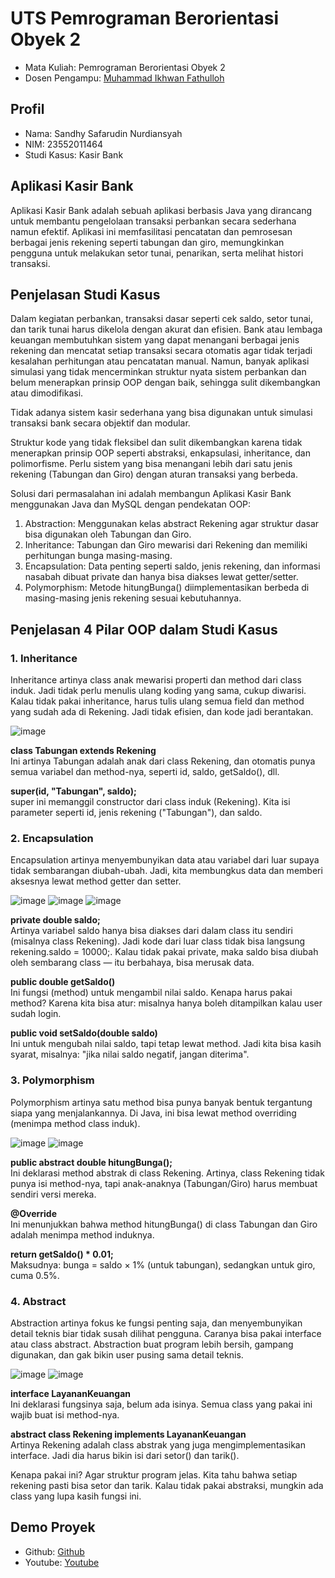 # UTS Pemrograman Berorientasi Obyek 2
<ul>
  <li>Mata Kuliah: Pemrograman Berorientasi Obyek 2</li>
  <li>Dosen Pengampu: <a href="https://github.com/Muhammad-Ikhwan-Fathulloh">Muhammad Ikhwan Fathulloh</a></li>
</ul>

## Profil
<ul>
  <li>Nama: Sandhy Safarudin Nurdiansyah</li>
  <li>NIM: 23552011464</li>
  <li>Studi Kasus: Kasir Bank</li>
</ul>

## Aplikasi Kasir Bank
<p>Aplikasi Kasir Bank adalah sebuah aplikasi berbasis Java yang dirancang untuk membantu pengelolaan transaksi perbankan secara sederhana namun efektif. Aplikasi ini memfasilitasi pencatatan dan pemrosesan berbagai jenis rekening seperti tabungan dan giro, memungkinkan pengguna untuk melakukan setor tunai, penarikan, serta melihat histori transaksi.</p>

## Penjelasan Studi Kasus
<p>Dalam kegiatan perbankan, transaksi dasar seperti cek saldo, setor tunai, dan tarik tunai harus dikelola dengan akurat dan efisien. Bank atau lembaga keuangan membutuhkan sistem yang dapat menangani berbagai jenis rekening dan mencatat setiap transaksi secara otomatis agar tidak terjadi kesalahan perhitungan atau pencatatan manual. Namun, banyak aplikasi simulasi yang tidak mencerminkan struktur nyata sistem perbankan dan belum menerapkan prinsip OOP dengan baik, sehingga sulit dikembangkan atau dimodifikasi.

Tidak adanya sistem kasir sederhana yang bisa digunakan untuk simulasi transaksi bank secara objektif dan modular.

Struktur kode yang tidak fleksibel dan sulit dikembangkan karena tidak menerapkan prinsip OOP seperti abstraksi, enkapsulasi, inheritance, dan polimorfisme. Perlu sistem yang bisa menangani lebih dari satu jenis rekening (Tabungan dan Giro) dengan aturan transaksi yang berbeda.

Solusi dari permasalahan ini adalah membangun Aplikasi Kasir Bank menggunakan Java dan MySQL dengan pendekatan OOP:
1. Abstraction: Menggunakan kelas abstract Rekening agar struktur dasar bisa digunakan oleh Tabungan dan Giro.
2. Inheritance: Tabungan dan Giro mewarisi dari Rekening dan memiliki perhitungan bunga masing-masing.
3. Encapsulation: Data penting seperti saldo, jenis rekening, dan informasi nasabah dibuat private dan hanya bisa diakses lewat getter/setter.
4. Polymorphism: Metode hitungBunga() diimplementasikan berbeda di masing-masing jenis rekening sesuai kebutuhannya.
</p>

## Penjelasan 4 Pilar OOP dalam Studi Kasus

### 1. Inheritance
<p>Inheritance artinya class anak mewarisi properti dan method dari class induk. Jadi tidak perlu menulis ulang koding yang sama, cukup diwarisi.
Kalau tidak pakai inheritance, harus tulis ulang semua field dan method yang sudah ada di Rekening. Jadi tidak efisien, dan kode jadi berantakan.

![image](https://github.com/user-attachments/assets/980cbfc0-df86-4403-be74-cd7a983ff243)
  
<strong>class Tabungan extends Rekening</strong><br>
Ini artinya Tabungan adalah anak dari class Rekening, dan otomatis punya semua variabel dan method-nya, seperti id, saldo, getSaldo(), dll.

<strong>super(id, "Tabungan", saldo);</strong><br>
super ini memanggil constructor dari class induk (Rekening). Kita isi parameter seperti id, jenis rekening ("Tabungan"), dan saldo.
</p>

### 2. Encapsulation
<p>Encapsulation artinya menyembunyikan data atau variabel dari luar supaya tidak sembarangan diubah-ubah. Jadi, kita membungkus data dan memberi aksesnya lewat method getter dan setter.

![image](https://github.com/user-attachments/assets/53a572f6-e3e2-4cd9-9a28-f91bea75aedc)
![image](https://github.com/user-attachments/assets/61c4164b-3a60-4184-8333-5830b85b4466)
![image](https://github.com/user-attachments/assets/604182b2-58ff-4ba4-bd06-f6594f818fc6)

<strong>private double saldo;</strong><br>
Artinya variabel saldo hanya bisa diakses dari dalam class itu sendiri (misalnya class Rekening). Jadi kode dari luar class tidak bisa langsung rekening.saldo = 10000;.
Kalau tidak pakai private, maka saldo bisa diubah oleh sembarang class — itu berbahaya, bisa merusak data.

<strong>public double getSaldo()</strong><br>
Ini fungsi (method) untuk mengambil nilai saldo. Kenapa harus pakai method? Karena kita bisa atur: misalnya hanya boleh ditampilkan kalau user sudah login.

<strong>public void setSaldo(double saldo)</strong><br>
Ini untuk mengubah nilai saldo, tapi tetap lewat method. Jadi kita bisa kasih syarat, misalnya: "jika nilai saldo negatif, jangan diterima".
</p>

### 3. Polymorphism
<p>Polymorphism artinya satu method bisa punya banyak bentuk tergantung siapa yang menjalankannya. Di Java, ini bisa lewat method overriding (menimpa method class induk).

![image](https://github.com/user-attachments/assets/a40782d3-916c-49e8-95ee-520a4e9854ed)
![image](https://github.com/user-attachments/assets/8713bec4-38f1-4abd-8f7f-02ae62815f25)

<strong>public abstract double hitungBunga();</strong><br>
Ini deklarasi method abstrak di class Rekening. Artinya, class Rekening tidak punya isi method-nya, tapi anak-anaknya (Tabungan/Giro) harus membuat sendiri versi mereka.

<strong>@Override</strong><br>
Ini menunjukkan bahwa method hitungBunga() di class Tabungan dan Giro adalah menimpa method induknya.

<strong>return getSaldo() * 0.01;</strong><br>
Maksudnya: bunga = saldo × 1% (untuk tabungan), sedangkan untuk giro, cuma 0.5%.
</p>

### 4. Abstract
<p>Abstraction artinya fokus ke fungsi penting saja, dan menyembunyikan detail teknis biar tidak susah dilihat pengguna. Caranya bisa pakai interface atau class abstract.
Abstraction buat program lebih bersih, gampang digunakan, dan gak bikin user pusing sama detail teknis.

![image](https://github.com/user-attachments/assets/24595a0e-0c54-4890-8303-09bee9387f02)
![image](https://github.com/user-attachments/assets/56f08641-0763-4e61-bc76-da9b139d6ee8)

<strong>interface LayananKeuangan</strong><br>
Ini deklarasi fungsinya saja, belum ada isinya. Semua class yang pakai ini wajib buat isi method-nya.

<strong>abstract class Rekening implements LayananKeuangan</strong><br>
Artinya Rekening adalah class abstrak yang juga mengimplementasikan interface. Jadi dia harus bikin isi dari setor() dan tarik().

Kenapa pakai ini? Agar struktur program jelas. Kita tahu bahwa setiap rekening pasti bisa setor dan tarik. Kalau tidak pakai abstraksi, mungkin ada class yang lupa kasih fungsi ini.
</p>

## Demo Proyek
<ul>
  <li>Github: <a href="">Github</a></li>
  <li>Youtube: <a href="">Youtube</a></li>
</ul>
